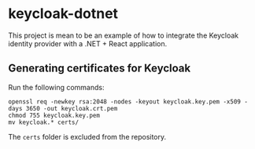 # keycloak-dotnet
This project is mean to be an example of how to integrate the Keycloak identity provider with a .NET + React application.

## Generating certificates for Keycloak
Run the following commands:

```
openssl req -newkey rsa:2048 -nodes -keyout keycloak.key.pem -x509 -days 3650 -out keycloak.crt.pem
chmod 755 keycloak.key.pem
mv keycloak.* certs/
```

The `certs` folder is excluded from the repository.

